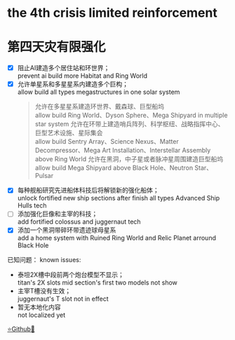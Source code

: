 # the 4th crisis limited reinforcement
# 第四天灾有限强化
- [x] 阻止AI建造多个居住站和环世界；  
      prevent ai build more Habitat and Ring World
- [x] 允许单星系和多星星系内建造多个巨构；  
      allow build all types megastructures in one solar system
	> 允许在多星星系建造环世界、戴森球、巨型船坞  
      allow build Ring World、Dyson Sphere、Mega Shipyard in multiple star system
	> 允许在环带上建造哨兵阵列、科学枢纽、战略指挥中心、巨型艺术设施、星际集会  
      allow build Sentry Array、Science Nexus、Matter Decompressor、Mega Art Installation、Interstellar Assembly above Ring World
	> 允许在黑洞，中子星或者脉冲星周围建造巨型船坞
      allow build Mega Shipyard above Black Hole、Neutron Star、Pulsar
- [x] 每种舰船研究先进船体科技后将解锁新的强化船体；  
      unlock fortified new ship sections after finish all types Advanced Ship Hulls tech
- [ ] 添加强化巨像和主宰的科技；  
      add fortified colossus and juggernaut tech
- [x] 添加一个黑洞带碎环带遗迹球母星系  
      add a home system with Ruined Ring World and Relic Planet arround Black Hole

已知问题：
known issues:
- 泰坦2X槽中段前两个炮台模型不显示；  
  titan's 2X slots mid section's first two models not show
- 主宰T槽没有生效；  
  juggernaut's T slot not in effect
- 暂无本地化内容  
  not localized yet

[⭐Github🌟](https://github.com/Diadormu/4th_crisis_plus)